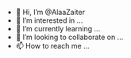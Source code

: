 - 👋 Hi, I’m @AlaaZaiter
- 👀 I’m interested in ...
- 🌱 I’m currently learning ...
- 💞️ I’m looking to collaborate on ...
- 📫 How to reach me ...

<!---
AlaaZaiter/AlaaZaiter is a ✨ special ✨ repository because its `README.md` (this file) appears on your GitHub profile.
You can click the Preview link to take a look at your changes.
--->
